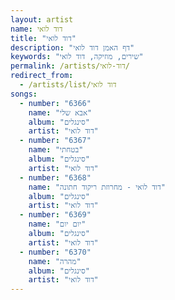 ```yaml
---
layout: artist
name: דוד לואי
title: "דוד לואי"
description: "דף האמן דוד לואי"
keywords: "שירים, מוזיקה, דוד לואי"
permalink: /artists/דוד-לואי/
redirect_from:
  - /artists/list/דוד לואי
songs:
  - number: "6366"
    name: "אבא שלי"
    album: "סינגלים"
    artist: "דוד לואי"
  - number: "6367"
    name: "בטחתי"
    album: "סינגלים"
    artist: "דוד לואי"
  - number: "6368"
    name: "דוד לואי - מחרוזת ריקוד חתונה"
    album: "סינגלים"
    artist: "דוד לואי"
  - number: "6369"
    name: "יום יום"
    album: "סינגלים"
    artist: "דוד לואי"
  - number: "6370"
    name: "מהרה"
    album: "סינגלים"
    artist: "דוד לואי"
---
```

